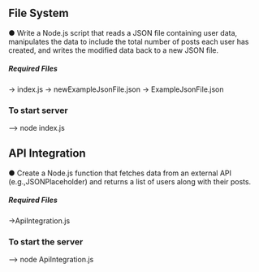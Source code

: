
## File System
● Write a Node.js script that reads a JSON file containing user data, manipulates the data to include the total number of posts each user has created, and writes the modified data back to a new JSON file.
##### Required Files
-> index.js
-> newExampleJsonFile.json
-> ExampleJsonFile.json

### To start server
--> node index.js


## API Integration

● Create a Node.js function that fetches data from an external API (e.g.,JSONPlaceholder) and returns a list of users along with their posts.

##### Required Files
->ApiIntegration.js

### To start the server

--> node ApiIntegration.js
